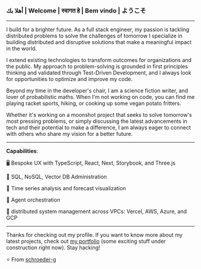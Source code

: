 
### أهلا بك | Welcome | स्वागत हे  | Bem vindo | ようこそ  


----

I build for a brighter future. As a full stack engineer, my passion is tackling distributed problems to solve the challenges of tomorrow I specialize in building distributed and disruptive solutions that make a meaningful impact in the world.

I extend existing technologies to transform outcomes for organizations and the public. My approach to problem-solving is grounded in first principles thinking and validated through Test-Driven Development, and I always look for opportunities to optimize and improve my code.

Beyond my time in the developer's chair, I am a science fiction writer,  and lover of probabilistic maths. When I'm not working on code, you can find me playing racket sports, hiking, or cooking up some vegan potato fritters.

Whether it's working on a moonshot project that seeks to solve tomorrow's most pressing problems, or simply discussing the latest advancements in tech and their potential to make a difference, I am always eager to connect with others who share my vision for a better future.

-----

**Capabilities**:

🖥️ Bespoke UX with TypeScript, React, Next, Storybook, and Three.js 

💾 SQL, NoSQL, Vector DB Administration

🐼 Time series analysis and forecast visualization

🤖 Agent orchestration

🚀 distributed system management across VPCs: Vercel, AWS, Azure, and GCP 

-----

Thanks for checking out my profile. If you want to know more about my latest projects, check out [my portfolio](http://alex-g.com) (some exciting stuff under construction right now). Stay hacking!

⭐️ From [schroeder-g](https://github.com/schroeder-g)
